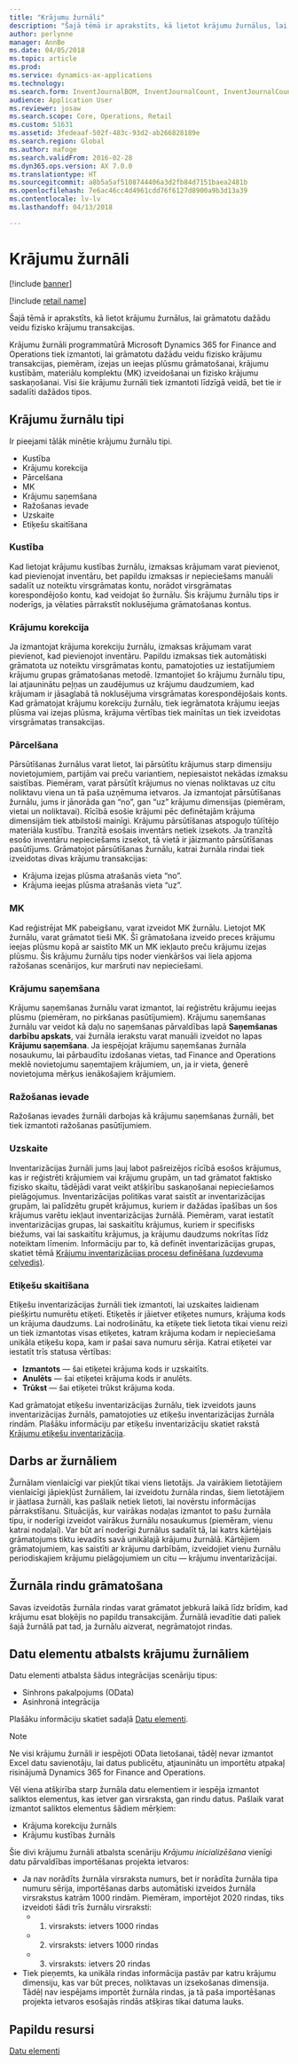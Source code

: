 ```yaml
---
title: "Krājumu žurnāli"
description: "Šajā tēmā ir aprakstīts, kā lietot krājumu žurnālus, lai grāmatotu dažādu veidu fizisko krājumu transakcijas."
author: perlynne
manager: AnnBe
ms.date: 04/05/2018
ms.topic: article
ms.prod: 
ms.service: dynamics-ax-applications
ms.technology: 
ms.search.form: InventJournalBOM, InventJournalCount, InventJournalCountTag, InventJournalLossProfit, InventJournalMovement, InventJournalTransfer, WMSJournalTable
audience: Application User
ms.reviewer: josaw
ms.search.scope: Core, Operations, Retail
ms.custom: 51631
ms.assetid: 3fedeaaf-502f-483c-93d2-ab266828189e
ms.search.region: Global
ms.author: mafoge
ms.search.validFrom: 2016-02-28
ms.dyn365.ops.version: AX 7.0.0
ms.translationtype: HT
ms.sourcegitcommit: a8b5a5af5108744406a3d2fb84d7151baea2481b
ms.openlocfilehash: 7e6ac46cc4d4961cdd76f6127d8900a9b3d13a39
ms.contentlocale: lv-lv
ms.lasthandoff: 04/13/2018

---
```


# <a name="inventory-journals"></a>Krājumu žurnāli

[!include [banner](../includes/banner.md)]

[!include [retail name](../includes/retail-name.md)]

Šajā tēmā ir aprakstīts, kā lietot krājumu žurnālus, lai grāmatotu dažādu veidu fizisko krājumu transakcijas.

Krājumu žurnāli programmatūrā Microsoft Dynamics 365 for Finance and Operations tiek izmantoti, lai grāmatotu dažādu veidu fizisko krājumu transakcijas, piemēram, izejas un ieejas plūsmu grāmatošanai, krājumu kustībām, materiālu komplektu (MK) izveidošanai un fizisko krājumu saskaņošanai. Visi šie krājumu žurnāli tiek izmantoti līdzīgā veidā, bet tie ir sadalīti dažādos tipos.

## <a name="types-of-inventory-journals"></a>Krājumu žurnālu tipi
Ir pieejami tālāk minētie krājumu žurnālu tipi.

-   Kustība
-   Krājumu korekcija
-   Pārcelšana
-   MK
-   Krājumu saņemšana
-   Ražošanas ievade
-   Uzskaite
-   Etiķešu skaitīšana

### <a name="movement"></a>Kustība

Kad lietojat krājumu kustības žurnālu, izmaksas krājumam varat pievienot, kad pievienojat inventāru, bet papildu izmaksas ir nepieciešams manuāli sadalīt uz noteiktu virsgrāmatas kontu, norādot virsgrāmatas korespondējošo kontu, kad veidojat šo žurnālu. Šis krājumu žurnālu tips ir noderīgs, ja vēlaties pārrakstīt noklusējuma grāmatošanas kontus.

### <a name="inventory-adjustment"></a>Krājumu korekcija

Ja izmantojat krājuma korekciju žurnālu, izmaksas krājumam varat pievienot, kad pievienojot inventāru. Papildu izmaksas tiek automātiski grāmatota uz noteiktu virsgrāmatas kontu, pamatojoties uz iestatījumiem krājumu grupas grāmatošanas metodē. Izmantojiet šo krājumu žurnālu tipu, lai atjauninātu peļņas un zaudējumus uz krājumu daudzumiem, kad krājumam ir jāsaglabā tā noklusējuma virsgrāmatas korespondējošais konts. Kad grāmatojat krājumu korekciju žurnālu, tiek iegrāmatota krājumu ieejas plūsma vai izejas plūsma, krājuma vērtības tiek mainītas un tiek izveidotas virsgrāmatas transakcijas.

### <a name="transfer"></a>Pārcelšana

Pārsūtīšanas žurnālus varat lietot, lai pārsūtītu krājumus starp dimensiju novietojumiem, partijām vai preču variantiem, nepiesaistot nekādas izmaksu saistības. Piemēram, varat pārsūtīt krājumus no vienas noliktavas uz citu noliktavu viena un tā paša uzņēmuma ietvaros. Ja izmantojat pārsūtīšanas žurnālu, jums ir jānorāda gan “no”, gan “uz” krājumu dimensijas (piemēram, vietai un noliktavai). Rīcībā esošie krājumi pēc definētajām krājuma dimensijām tiek atbilstoši mainīgi. Krājumu pārsūtīšanas atspoguļo tūlītējo materiāla kustību. Tranzītā esošais inventārs netiek izsekots. Ja tranzītā esošo inventāru nepieciešams izsekot, tā vietā ir jāizmanto pārsūtīšanas pasūtījums. Grāmatojot pārsūtīšanas žurnālu, katrai žurnāla rindai tiek izveidotas divas krājumu transakcijas:

-   Krājuma izejas plūsma atrašanās vieta “no”.
-   Krājuma ieejas plūsma atrašanās vieta “uz”.

### <a name="bom"></a>MK

Kad reģistrējat MK pabeigšanu, varat izveidot MK žurnālu. Lietojot MK žurnālu, varat grāmatot tieši MK. Šī grāmatošana izveido preces krājumu ieejas plūsmu kopā ar saistīto MK un MK iekļauto preču krājumu izejas plūsmu. Šis krājumu žurnālu tips noder vienkāršos vai liela apjoma ražošanas scenārijos, kur maršruti nav nepieciešami.

### <a name="item-arrival"></a>Krājumu saņemšana

Krājumu saņemšanas žurnālu varat izmantot, lai reģistrētu krājumu ieejas plūsmu (piemēram, no pirkšanas pasūtījumiem). Krājumu saņemšanas žurnālu var veidot kā daļu no saņemšanas pārvaldības lapā **Saņemšanas darbību apskats**, vai žurnāla ierakstu varat manuāli izveidot no lapas **Krājumu saņemšana**. Ja iespējojat krājumu saņemšanas žurnāla nosaukumu, lai pārbaudītu izdošanas vietas, tad Finance and Operations meklē novietojumu saņemtajiem krājumiem, un, ja ir vieta, ģenerē novietojuma mērķus ienākošajiem krājumiem.

### <a name="production-input"></a>Ražošanas ievade

Ražošanas ievades žurnāli darbojas kā krājumu saņemšanas žurnāli, bet tiek izmantoti ražošanas pasūtījumiem.

### <a name="counting"></a>Uzskaite

Inventarizācijas žurnāli jums ļauj labot pašreizējos rīcībā esošos krājumus, kas ir reģistrēti krājumiem vai krājumu grupām, un tad grāmatot faktisko fizisko skaitu, tādējādi varat veikt atšķirību saskaņošanai nepieciešamos pielāgojumus. Inventarizācijas politikas varat saistīt ar inventarizācijas grupām, lai palīdzētu grupēt krājumus, kuriem ir dažādas īpašības un šos krājumus varētu iekļaut inventarizācijas žurnālā. Piemēram, varat iestatīt inventarizācijas grupas, lai saskaitītu krājumus, kuriem ir specifisks biežums, vai lai saskaitītu krājumus, ja krājumu daudzums nokrītas līdz noteiktam līmenim. Informāciju par to, kā definēt inventarizācijas grupas, skatiet tēmā [Krājumu inventarizācijas procesu definēšana (uzdevuma ceļvedis)](tasks/define-inventory-counting-processes.md).

### <a name="tag-counting"></a>Etiķešu skaitīšana

Etiķešu inventarizācijas žurnāli tiek izmantoti, lai uzskaites laidienam piešķirtu numurētu etiķeti. Etiķetēs ir jāietver etiķetes numurs, krājuma kods un krājuma daudzums. Lai nodrošinātu, ka etiķete tiek lietota tikai vienu reizi un tiek izmantotas visas etiķetes, katram krājuma kodam ir nepieciešama unikāla etiķešu kopa, kam ir pašai sava numuru sērija. Katrai etiķetei var iestatīt trīs statusa vērtības:

-   **Izmantots** — šai etiķetei krājuma kods ir uzskaitīts.
-   **Anulēts** — šai etiķetei krājuma kods ir anulēts.
-   **Trūkst** — šai etiķetei trūkst krājuma koda.

Kad grāmatojat etiķešu inventarizācijas žurnālu, tiek izveidots jauns inventarizācijas žurnāls, pamatojoties uz etiķešu inventarizācijas žurnāla rindām. Plašāku informāciju par etiķešu inventarizāciju skatiet rakstā [Krājumu etiķešu inventarizācija](inventory-tag-counting.md).

## <a name="working-with-journals"></a>Darbs ar žurnāliem
Žurnālam vienlaicīgi var piekļūt tikai viens lietotājs. Ja vairākiem lietotājiem vienlaicīgi jāpiekļūst žurnāliem, lai izveidotu žurnāla rindas, šiem lietotājiem ir jāatlasa žurnāli, kas pašlaik netiek lietoti, lai novērstu informācijas pārrakstīšanu. Situācijās, kur vairākas nodaļas izmantot to pašu žurnāla tipu, ir noderīgi izveidot vairākus žurnālu nosaukumus (piemēram, vienu katrai nodaļai). Var būt arī noderīgi žurnālus sadalīt tā, lai katrs kārtējais grāmatojums tiktu ievadīts savā unikālajā krājumu žurnālā. Kārtējiem grāmatojumiem, kas saistīti ar krājumu darbībām, izveidojiet vienu žurnālu periodiskajiem krājumu pielāgojumiem un citu — krājumu inventarizācijai.

## <a name="posting-journal-lines"></a>Žurnāla rindu grāmatošana
Savas izveidotās žurnāla rindas varat grāmatot jebkurā laikā līdz brīdim, kad krājumu esat bloķējis no papildu transakcijām. Žurnālā ievadītie dati paliek šajā žurnālā pat tad, ja žurnālu aizverat, negrāmatojot rindas.

## <a name="data-entity-support-for-inventory-journals"></a>Datu elementu atbalsts krājumu žurnāliem

Datu elementi atbalsta šādus integrācijas scenāriju tipus:
-    Sinhrons pakalpojums (OData)
-  Asinhronā integrācija

Plašāku informāciju skatiet sadaļā [Datu elementi](../../dev-itpro/data-entities/data-entities.md).

> [!NOTE]
> Ne visi krājumu žurnāli ir iespējoti OData lietošanai, tādēļ nevar izmantot Excel datu savienotāju, lai datus publicētu, atjauninātu un importētu atpakaļ risinājumā Dynamics 365 for Finance and Operations. 

Vēl viena atšķirība starp žurnāla datu elementiem ir iespēja izmantot saliktos elementus, kas ietver gan virsraksta, gan rindu datus. Pašlaik varat izmantot saliktos elementus šādiem mērķiem:
-   Krājuma korekciju žurnāls
-   Krājumu kustības žurnāls

Šie divi krājumu žurnāli atbalsta scenāriju *Krājumu inicializēšana* vienīgi datu pārvaldības importēšanas projekta ietvaros:
-  Ja nav norādīts žurnāla virsraksta numurs, bet ir norādīta žurnāla tipa numuru sērija, importēšanas darbs automātiski izveidos žurnāla virsrakstus katrām 1000 rindām. Piemēram, importējot 2020 rindas, tiks izveidoti šādi trīs žurnālu virsraksti:
    -  1. virsraksts: ietvers 1000 rindas
    -  2. virsraksts: ietvers 1000 rindas
    -  3. virsraksts: ietvers 20 rindas
-  Tiek pieņemts, ka unikāla rindas informācija pastāv par katru krājumu dimensiju, kas var būt preces, noliktavas un izsekošanas dimensija. Tādēļ nav iespējams importēt žurnāla rindas, ja tā paša importēšanas projekta ietvaros esošajās rindās atšķiras tikai datuma lauks.

## <a name="additional-resources"></a>Papildu resursi

[Datu elementi](../../dev-itpro/data-entities/data-entities.md)

